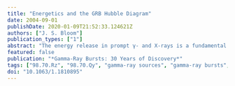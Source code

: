 ```yaml
---
title: "Energetics and the GRB Hubble Diagram"
date: 2004-09-01
publishDate: 2020-01-09T21:52:33.124621Z
authors: ["J. S. Bloom"]
publication_types: ["1"]
abstract: "The energy release in prompt γ- and X-rays is a fundamental parameter in the study of the explosion mechanism and the central engines of GRBs. Though the apparent standardizability of GRB energetics have lead some to suggest that GRBs might be useful for cosmography, it is unlikely that GRBs can competitive with other high-precision cosmography experiments. Instead, by fixing a cosmology, there is a great deal more to be learned about long duration GRBs themselves. <P />"
featured: false
publication: "*Gamma-Ray Bursts: 30 Years of Discovery*"
tags: ["98.70.Rz", "98.70.Qy", "gamma-ray sources", "gamma-ray bursts", "X-ray sources", "X-ray bursts"]
doi: "10.1063/1.1810895"
---
```


